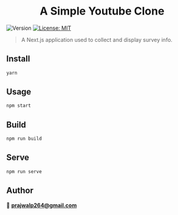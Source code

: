 <h1 align="center">A Simple Youtube Clone</h1>
<p>
  <img alt="Version" src="https://img.shields.io/badge/version-1.0.0-blue.svg?cacheSeconds=2592000" />
  <a href="#" target="_blank">
    <img alt="License: MIT" src="https://img.shields.io/badge/License-MIT-yellow.svg" />
  </a>
</p>

> A Next.js application used to collect and display survey info.

## Install

```sh
yarn
```

## Usage

```sh
npm start
```

## Build

```sh
npm run build
```

## Serve

```sh
npm run serve
```

## Author

👤 **prajwalp264@gmail.com**
